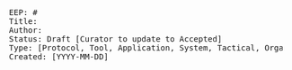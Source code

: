 <pre>
  EEP: #
  Title: 
  Author:  
  Status: Draft [Curator to update to Accepted]
  Type: [Protocol, Tool, Application, System, Tactical, Organizational]
  Created: [YYYY-MM-DD]
</pre>

